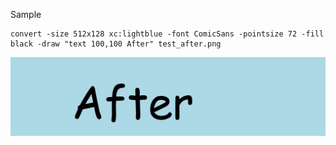 Sample

```
convert -size 512x128 xc:lightblue -font ComicSans -pointsize 72 -fill black -draw "text 100,100 After" test_after.png
```

![](./test_before.png)
